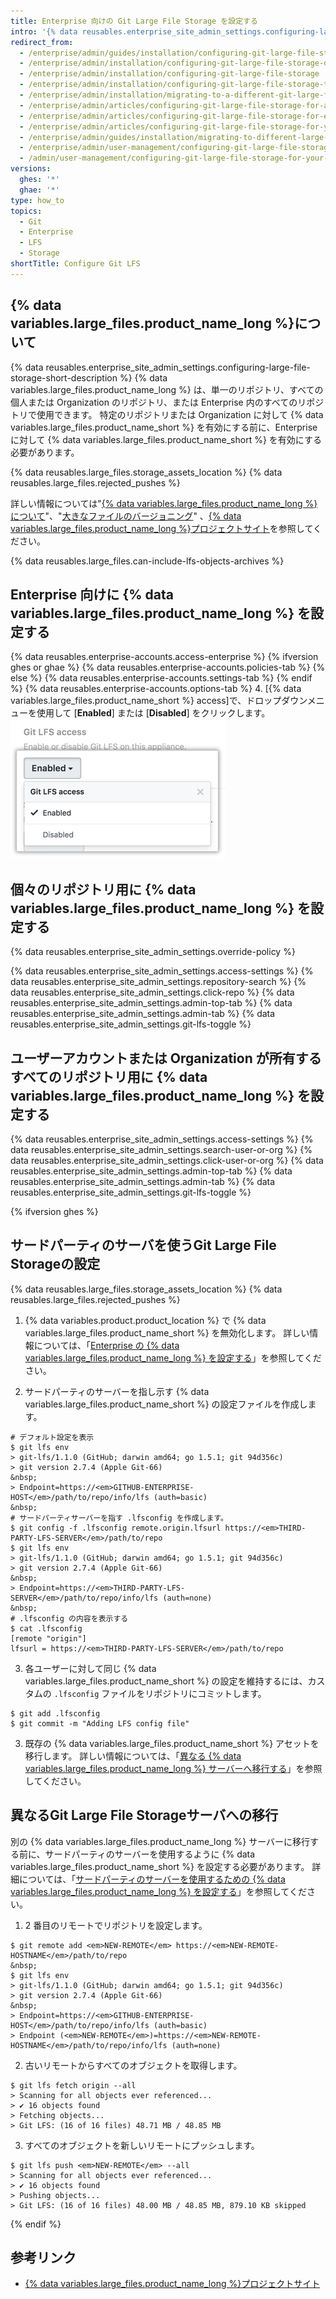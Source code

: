 ```yaml
---
title: Enterprise 向けの Git Large File Storage を設定する
intro: '{% data reusables.enterprise_site_admin_settings.configuring-large-file-storage-short-description %}'
redirect_from:
  - /enterprise/admin/guides/installation/configuring-git-large-file-storage-on-github-enterprise/
  - /enterprise/admin/installation/configuring-git-large-file-storage-on-github-enterprise-server
  - /enterprise/admin/installation/configuring-git-large-file-storage
  - /enterprise/admin/installation/configuring-git-large-file-storage-to-use-a-third-party-server
  - /enterprise/admin/installation/migrating-to-a-different-git-large-file-storage-server
  - /enterprise/admin/articles/configuring-git-large-file-storage-for-a-repository/
  - /enterprise/admin/articles/configuring-git-large-file-storage-for-every-repository-owned-by-a-user-account-or-organization/
  - /enterprise/admin/articles/configuring-git-large-file-storage-for-your-appliance/
  - /enterprise/admin/guides/installation/migrating-to-different-large-file-storage-server/
  - /enterprise/admin/user-management/configuring-git-large-file-storage-for-your-enterprise
  - /admin/user-management/configuring-git-large-file-storage-for-your-enterprise
versions:
  ghes: '*'
  ghae: '*'
type: how_to
topics:
  - Git
  - Enterprise
  - LFS
  - Storage
shortTitle: Configure Git LFS
---
```


## {% data variables.large_files.product_name_long %}について

{% data reusables.enterprise_site_admin_settings.configuring-large-file-storage-short-description %} {% data variables.large_files.product_name_long %} は、単一のリポジトリ、すべての個人または Organization のリポジトリ、または Enterprise 内のすべてのリポジトリで使用できます。 特定のリポジトリまたは Organization に対して {% data variables.large_files.product_name_short %} を有効にする前に、Enterprise に対して {% data variables.large_files.product_name_short %} を有効にする必要があります。

{% data reusables.large_files.storage_assets_location %}
{% data reusables.large_files.rejected_pushes %}

詳しい情報については"[{% data variables.large_files.product_name_long %}について](/articles/about-git-large-file-storage)"、"[大きなファイルのバージョニング](/enterprise/user/articles/versioning-large-files/)" 、[{% data variables.large_files.product_name_long %}プロジェクトサイト](https://git-lfs.github.com/)を参照してください。

{% data reusables.large_files.can-include-lfs-objects-archives %}

## Enterprise 向けに {% data variables.large_files.product_name_long %} を設定する

{% data reusables.enterprise-accounts.access-enterprise %}
{% ifversion ghes or ghae %}
{% data reusables.enterprise-accounts.policies-tab %}
{% else %}
{% data reusables.enterprise-accounts.settings-tab %}
{% endif %}
{% data reusables.enterprise-accounts.options-tab %}
4. [{% data variables.large_files.product_name_short %} access]で、ドロップダウンメニューを使用して [**Enabled**] または [**Disabled**] をクリックします。 ![Git LFSアクセス](/assets/images/enterprise/site-admin-settings/git-lfs-admin-center.png)

## 個々のリポジトリ用に {% data variables.large_files.product_name_long %} を設定する

{% data reusables.enterprise_site_admin_settings.override-policy %}

{% data reusables.enterprise_site_admin_settings.access-settings %}
{% data reusables.enterprise_site_admin_settings.repository-search %}
{% data reusables.enterprise_site_admin_settings.click-repo %}
{% data reusables.enterprise_site_admin_settings.admin-top-tab %}
{% data reusables.enterprise_site_admin_settings.admin-tab %}
{% data reusables.enterprise_site_admin_settings.git-lfs-toggle %}

## ユーザーアカウントまたは Organization が所有するすべてのリポジトリ用に {% data variables.large_files.product_name_long %} を設定する

{% data reusables.enterprise_site_admin_settings.access-settings %}
{% data reusables.enterprise_site_admin_settings.search-user-or-org %}
{% data reusables.enterprise_site_admin_settings.click-user-or-org %}
{% data reusables.enterprise_site_admin_settings.admin-top-tab %}
{% data reusables.enterprise_site_admin_settings.admin-tab %}
{% data reusables.enterprise_site_admin_settings.git-lfs-toggle %}

{% ifversion ghes %}
## サードパーティのサーバを使うGit Large File Storageの設定

{% data reusables.large_files.storage_assets_location %}
{% data reusables.large_files.rejected_pushes %}

1. {% data variables.product.product_location %} で {% data variables.large_files.product_name_short %} を無効化します。 詳しい情報については、「[Enterprise の {% data variables.large_files.product_name_long %} を設定する](#configuring-git-large-file-storage-for-your-enterprise)」を参照してください。

2. サードパーティのサーバーを指し示す {% data variables.large_files.product_name_short %} の設定ファイルを作成します。
  ```shell
  # デフォルト設定を表示
  $ git lfs env
  > git-lfs/1.1.0 (GitHub; darwin amd64; go 1.5.1; git 94d356c)
  > git version 2.7.4 (Apple Git-66)
  &nbsp;
  > Endpoint=https://<em>GITHUB-ENTERPRISE-HOST</em>/path/to/repo/info/lfs (auth=basic)
  &nbsp;
  # サードパーティサーバーを指す .lfsconfig を作成します。
  $ git config -f .lfsconfig remote.origin.lfsurl https://<em>THIRD-PARTY-LFS-SERVER</em>/path/to/repo
  $ git lfs env
  > git-lfs/1.1.0 (GitHub; darwin amd64; go 1.5.1; git 94d356c)
  > git version 2.7.4 (Apple Git-66)
  &nbsp;
  > Endpoint=https://<em>THIRD-PARTY-LFS-SERVER</em>/path/to/repo/info/lfs (auth=none)
  &nbsp;
  # .lfsconfig の内容を表示する
  $ cat .lfsconfig
  [remote "origin"]
  lfsurl = https://<em>THIRD-PARTY-LFS-SERVER</em>/path/to/repo
  ```

3. 各ユーザーに対して同じ {% data variables.large_files.product_name_short %} の設定を維持するには、カスタムの `.lfsconfig` ファイルをリポジトリにコミットします。
  ```shell
  $ git add .lfsconfig
  $ git commit -m "Adding LFS config file"
  ```
3. 既存の {% data variables.large_files.product_name_short %} アセットを移行します。 詳しい情報については、「[異なる {% data variables.large_files.product_name_long %} サーバーへ移行する](#migrating-to-a-different-git-large-file-storage-server)」を参照してください。

## 異なるGit Large File Storageサーバへの移行

別の {% data variables.large_files.product_name_long %} サーバーに移行する前に、サードパーティのサーバーを使用するように {% data variables.large_files.product_name_short %} を設定する必要があります。 詳細については、「[サードパーティのサーバーを使用するための {% data variables.large_files.product_name_long %} を設定する](#configuring-git-large-file-storage-to-use-a-third-party-server)」を参照してください。

1. 2 番目のリモートでリポジトリを設定します。
  ```shell
  $ git remote add <em>NEW-REMOTE</em> https://<em>NEW-REMOTE-HOSTNAME</em>/path/to/repo
  &nbsp;
  $ git lfs env
  > git-lfs/1.1.0 (GitHub; darwin amd64; go 1.5.1; git 94d356c)
  > git version 2.7.4 (Apple Git-66)
  &nbsp;
  > Endpoint=https://<em>GITHUB-ENTERPRISE-HOST</em>/path/to/repo/info/lfs (auth=basic)
  > Endpoint (<em>NEW-REMOTE</em>)=https://<em>NEW-REMOTE-HOSTNAME</em>/path/to/repo/info/lfs (auth=none)
  ```

2. 古いリモートからすべてのオブジェクトを取得します。
  ```shell
  $ git lfs fetch origin --all
  > Scanning for all objects ever referenced...
  > ✔ 16 objects found
  > Fetching objects...
  > Git LFS: (16 of 16 files) 48.71 MB / 48.85 MB
  ```

3. すべてのオブジェクトを新しいリモートにプッシュします。
  ```shell
  $ git lfs push <em>NEW-REMOTE</em> --all
  > Scanning for all objects ever referenced...
  > ✔ 16 objects found
  > Pushing objects...
  > Git LFS: (16 of 16 files) 48.00 MB / 48.85 MB, 879.10 KB skipped
  ```
{% endif %}

## 参考リンク

- [{% data variables.large_files.product_name_long %}プロジェクトサイト](https://git-lfs.github.com/)
